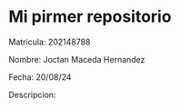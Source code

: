# Mi pirmer repositorio

Matricula: 202148788

Nombre: Joctan Maceda Hernandez

Fecha: 20/08/24

Descripcion:

